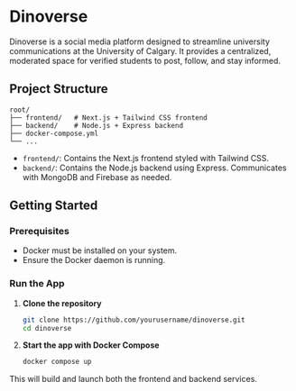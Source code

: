 # Dinoverse

Dinoverse is a social media platform designed to streamline university communications at the University of Calgary. It provides a centralized, moderated space for verified students to post, follow, and stay informed.

## Project Structure

```
root/
├── frontend/   # Next.js + Tailwind CSS frontend
├── backend/    # Node.js + Express backend
├── docker-compose.yml
└── ...
```

- `frontend/`: Contains the Next.js frontend styled with Tailwind CSS.
- `backend/`: Contains the Node.js backend using Express. Communicates with MongoDB and Firebase as needed.

## Getting Started

### Prerequisites

- Docker must be installed on your system.
- Ensure the Docker daemon is running.

### Run the App

1. **Clone the repository**

   ```bash
   git clone https://github.com/yourusername/dinoverse.git
   cd dinoverse
   ```

2. **Start the app with Docker Compose**

   ```bash
   docker compose up
   ```

This will build and launch both the frontend and backend services.
